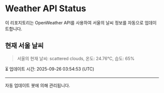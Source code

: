 
# Weather API Status

이 리포지토리는 OpenWeather API를 사용하여 서울의 날씨 정보를 자동으로 업데이트합니다.

## 현재 서울 날씨
> 서울의 현재 날씨: scattered clouds, 온도: 24.76°C, 습도: 65%

⏳ 업데이트 시간: 2025-09-26 03:54:53 (UTC)

---
자동 업데이트 봇에 의해 관리됩니다.
